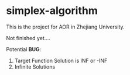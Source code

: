 # simplex-algorithm

This is the project for AOR in Zhejiang University.

Not finished yet....

Potential **BUG**:

1. Target Function Solution is INF or -INF
2. Infinite Solutions

